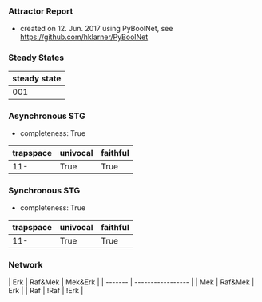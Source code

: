 

### Attractor Report
 * created on 12. Jun. 2017 using PyBoolNet, see https://github.com/hklarner/PyBoolNet

### Steady States
| steady state |
| ------------ | 
| 001          |

### Asynchronous STG
 * completeness: True

| trapspace      | univocal  | faithful  |
| -------------- | --------- | --------- |
| 11-            | True      | True      |

### Synchronous STG
 * completeness: True

| trapspace      | univocal  | faithful  |
| -------------- | --------- | --------- |
| 11-            | True      | True      |

### Network
| Erk     | Raf&Mek | Mek&Erk |
| ------- | ----------------- |
| Mek     | Raf&Mek | Erk     |
| Raf     | !Raf | !Erk       |

